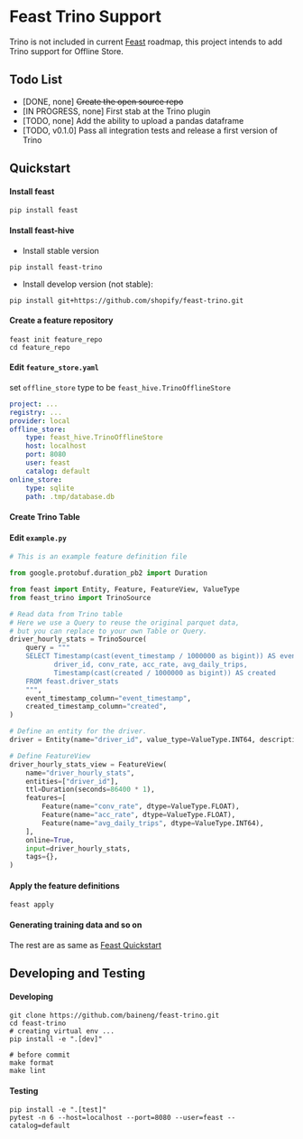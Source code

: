# Feast Trino Support

Trino is not included in current [Feast](https://github.com/feast-dev/feast) roadmap, this project intends to add Trino support for Offline Store.  

## Todo List
- [DONE, none] ~~Create the open source repo~~
- [IN PROGRESS, none] First stab at the Trino plugin
- [TODO, none] Add the ability to upload a pandas dataframe
- [TODO, v0.1.0] Pass all integration tests and release a first version of Trino

## Quickstart

#### Install feast

```shell
pip install feast
```

#### Install feast-hive

- Install stable version

```shell
pip install feast-trino
```

- Install develop version (not stable):

```shell
pip install git+https://github.com/shopify/feast-trino.git 
```

#### Create a feature repository

```shell
feast init feature_repo
cd feature_repo
```

#### Edit `feature_store.yaml`

set `offline_store` type to be `feast_hive.TrinoOfflineStore`

```yaml
project: ...
registry: ...
provider: local
offline_store:
    type: feast_hive.TrinoOfflineStore
    host: localhost
    port: 8080
    user: feast
    catalog: default
online_store:
    type: sqlite
    path: .tmp/database.db
```

#### Create Trino Table
<!-- TODO -->

#### Edit `example.py`

```python
# This is an example feature definition file

from google.protobuf.duration_pb2 import Duration

from feast import Entity, Feature, FeatureView, ValueType
from feast_trino import TrinoSource

# Read data from Trino table
# Here we use a Query to reuse the original parquet data, 
# but you can replace to your own Table or Query.
driver_hourly_stats = TrinoSource(
    query = """
    SELECT Timestamp(cast(event_timestamp / 1000000 as bigint)) AS event_timestamp, 
           driver_id, conv_rate, acc_rate, avg_daily_trips, 
           Timestamp(cast(created / 1000000 as bigint)) AS created 
    FROM feast.driver_stats
    """,
    event_timestamp_column="event_timestamp",
    created_timestamp_column="created",
)

# Define an entity for the driver.
driver = Entity(name="driver_id", value_type=ValueType.INT64, description="driver id", )

# Define FeatureView
driver_hourly_stats_view = FeatureView(
    name="driver_hourly_stats",
    entities=["driver_id"],
    ttl=Duration(seconds=86400 * 1),
    features=[
        Feature(name="conv_rate", dtype=ValueType.FLOAT),
        Feature(name="acc_rate", dtype=ValueType.FLOAT),
        Feature(name="avg_daily_trips", dtype=ValueType.INT64),
    ],
    online=True,
    input=driver_hourly_stats,
    tags={},
)
```

#### Apply the feature definitions

```shell
feast apply
```

#### Generating training data and so on

The rest are as same as [Feast Quickstart](https://docs.feast.dev/quickstart#generating-training-data)


## Developing and Testing

#### Developing

```shell
git clone https://github.com/baineng/feast-trino.git
cd feast-trino
# creating virtual env ...
pip install -e ".[dev]"

# before commit
make format
make lint
```

#### Testing

```shell
pip install -e ".[test]"
pytest -n 6 --host=localhost --port=8080 --user=feast --catalog=default
```
